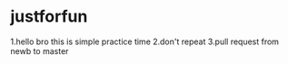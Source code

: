 # justforfun
1.hello bro this is simple practice time
2.don't repeat 
3.pull request from newb to master
